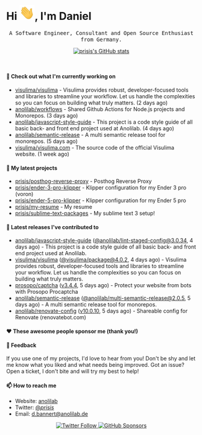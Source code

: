 <h1>Hi <img src="https://github.com/prisis/prisis/blob/main/images/hi.gif?raw=true" width="40px" />, I'm Daniel</h1>
<p align="center">
    <samp>A Software Engineer, Consultant and Open Source Enthusiast from Germany.</samp>
</p>

<p align="center">
    <a href="https://github.com/prisis">
        <img alt="prisis's GitHub stats" src="https://github-readme-stats.vercel.app/api?username=prisis&count_private=true&show_icons=true&hide_title=true&include_all_commits=true">
    </a>
</p>

<br/>

#### 👷 Check out what I'm currently working on

- [visulima/visulima](https://github.com/visulima/visulima) - Visulima provides robust, developer-focused tools and libraries to streamline your workflow. Let us handle the complexities so you can focus on building what truly matters. (2 days ago)
- [anolilab/workflows](https://github.com/anolilab/workflows) - Shared Github Actions for Node.js projects and Monorepos. (3 days ago)
- [anolilab/javascript-style-guide](https://github.com/anolilab/javascript-style-guide) - This project is a code style guide of all basic back- and front end project used at Anolilab. (4 days ago)
- [anolilab/semantic-release](https://github.com/anolilab/semantic-release) - A multi semantic release tool for monorepos. (5 days ago)
- [visulima/visulima.com](https://github.com/visulima/visulima.com) - The source code of the official Visulima website. (1 week ago)

#### 🌱 My latest projects

- [prisis/posthog-reverse-proxy](https://github.com/prisis/posthog-reverse-proxy) - Posthog Reverse Proxy
- [prisis/ender-3-pro-klipper](https://github.com/prisis/ender-3-pro-klipper) - Klipper configuration for my Ender 3 pro (voron)
- [prisis/ender-5-pro-klipper](https://github.com/prisis/ender-5-pro-klipper) - Klipper configuration for my Ender 5 pro
- [prisis/my-resume](https://github.com/prisis/my-resume) - My resume
- [prisis/sublime-text-packages](https://github.com/prisis/sublime-text-packages) - My sublime text 3 setup!

#### 🔭 Latest releases I've contributed to

- [anolilab/javascript-style-guide](https://github.com/anolilab/javascript-style-guide) ([@anolilab/lint-staged-config@3.0.34](https://github.com/anolilab/javascript-style-guide/releases/tag/%40anolilab/lint-staged-config%403.0.34), 4 days ago) - This project is a code style guide of all basic back- and front end project used at Anolilab.
- [visulima/visulima](https://github.com/visulima/visulima) ([@visulima/package@4.0.2](https://github.com/visulima/visulima/releases/tag/%40visulima/package%404.0.2), 4 days ago) - Visulima provides robust, developer-focused tools and libraries to streamline your workflow. Let us handle the complexities so you can focus on building what truly matters.
- [prosopo/captcha](https://github.com/prosopo/captcha) ([v3.4.4](https://github.com/prosopo/captcha/releases/tag/v3.4.4), 5 days ago) - Protect your website from bots with Prosopo Procaptcha
- [anolilab/semantic-release](https://github.com/anolilab/semantic-release) ([@anolilab/multi-semantic-release@2.0.5](https://github.com/anolilab/semantic-release/releases/tag/%40anolilab/multi-semantic-release%402.0.5), 5 days ago) - A multi semantic release tool for monorepos.
- [anolilab/renovate-config](https://github.com/anolilab/renovate-config) ([v10.0.10](https://github.com/anolilab/renovate-config/releases/tag/v10.0.10), 5 days ago) - Shareable config for Renovate (renovatebot.com)

#### ❤️ These awesome people sponsor me (thank you!)


#### 💬 Feedback

If you use one of my projects, I'd love to hear from you! Don't be shy and let me know what you liked
and what needs being improved. Got an issue? Open a ticket, I don't bite and will try my best to help!

#### 📫 How to reach me

- Website: [anolilab](https://anolilab.com)
- Twitter: [@_prisis_](https://twitter.com/_prisis_)
- Email: [d.bannert@anolilab.de](mailto://d.bannert@anolilab.de)

<p align="center">
    <a href="https://twitter.com/_prisis_">
        <img alt="Twitter Follow" src="https://img.shields.io/twitter/follow/_prisis_?style=for-the-badge">
    </a>
    <a href="https://github.com/sponsors/prisis">
        <img alt="GitHub Sponsors" src="https://img.shields.io/static/v1?label=Sponsor&message=%E2%9D%A4&logo=GitHub&style=for-the-badge">
    </a>
</p>
